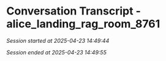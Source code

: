 # Conversation Transcript - alice_landing_rag_room_8761

*Session started at 2025-04-23 14:49:44*

*Session ended at 2025-04-23 14:49:55*
